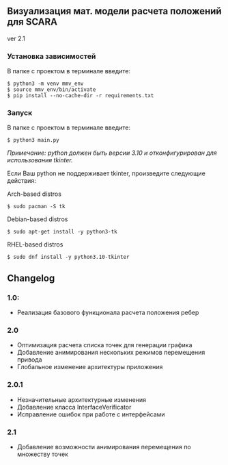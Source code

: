 ## Визуализация мат. модели расчета положений для SCARA 

ver 2.1

### Установка зависимостей

В папке с проектом в терминале введите:

```
$ python3 -m venv mmv_env
$ source mmv_env/bin/activate
$ pip install --no-cache-dir -r requirements.txt
```

### Запуск

В папке с проектом в терминале введите:

```
$ python3 main.py
```

*Примечание: python должен быть версии 3.10 и отконфигурирован для использования tkinter.*

Если Ваш python не поддерживает tkinter, произведите следующие действия:

Arch-based distros
```
$ sudo pacman -S tk
```

Debian-based distros
```
$ sudo apt-get install -y python3-tk
```

RHEL-based distros
```
$ sudo dnf install -y python3.10-tkinter
```

## Changelog
### 1.0: 
- Реализация базового функционала расчета положения ребер
### 2.0
- Оптимизация расчета списка точек для генерации графика
- Добавление анимирования нескольких режимов перемещения привода
- Глобальное изменение архитектуры приложения
### 2.0.1
- Незначительные архитектурные изменения
- Добавление класса InterfaceVerificator
- Исправление ошибок при работе с интерфейсами
### 2.1
- Добавление возможности анимирования перемещения по множеству точек